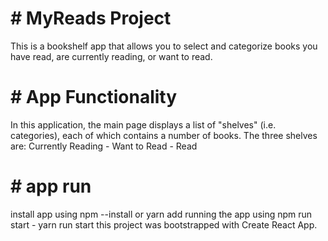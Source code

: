 # # MyReads Project
This is a bookshelf app that allows you to select and categorize books you have read, are currently reading, or want to read.

# # App Functionality
In this application, the main page displays a list of "shelves" (i.e. categories), each of which contains a number of books. The three shelves are: Currently Reading - Want to Read - Read

# # app run
install app using npm --install or yarn add
running the app using npm run start - yarn run start this project was bootstrapped with Create React App.
